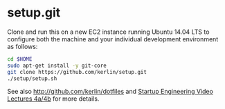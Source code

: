 setup.git
=========
Clone and run this on a new EC2 instance running Ubuntu 14.04 LTS to
configure both the machine and your individual development environment as
follows:

```sh
cd $HOME
sudo apt-get install -y git-core
git clone https://github.com/kerlin/setup.git
./setup/setup.sh   
```

See also http://github.com/kerlin/dotfiles and
[Startup Engineering Video Lectures 4a/4b](https://class.coursera.org/startup-001/lecture/index)
for more details.





